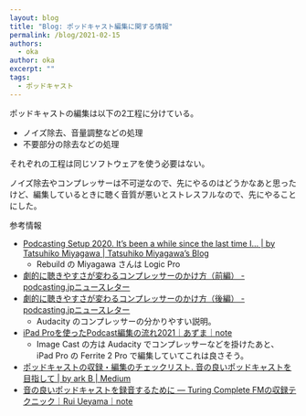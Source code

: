 ```yaml
---
layout: blog
title: "Blog: ポッドキャスト編集に関する情報"
permalink: /blog/2021-02-15
authors:
  - oka
author: oka
excerpt: ""
tags:
  - ポッドキャスト
---
```


ポッドキャストの編集は以下の2工程に分けている。

- ノイズ除去、音量調整などの処理
- 不要部分の除去などの処理

それぞれの工程は同じソフトウェアを使う必要はない。

ノイズ除去やコンプレッサーは不可逆なので、先にやるのはどうかなあと思ったけど、編集しているときに聴く音質が悪いとストレスフルなので、先にやることにした。

参考情報

- [Podcasting Setup 2020. It’s been a while since the last time I… | by Tatsuhiko Miyagawa | Tatsuhiko Miyagawa’s Blog](https://weblog.bulknews.net/podcasting-setup-2020-db90240423d7)
  - Rebuild の Miyagawa さんは Logic Pro
- [劇的に聴きやすさが変わるコンプレッサーのかけ方（前編） - podcasting.jpニュースレター](https://podcasting.substack.com/p/compressor01)
- [劇的に聴きやすさが変わるコンプレッサーのかけ方（後編） - podcasting.jpニュースレター](https://podcasting.substack.com/p/46c)
  - Audacity のコンプレッサーの分かりやすい説明。
- [iPad Proを使ったPodcast編集の流れ2021｜あずま｜note](https://note.com/sngazm/n/n1537f8aa9090)
  - Image Cast の方は Audacity でコンプレッサーなどを掛けたあと、 iPad Pro の Ferrite 2 Pro で編集していてこれは良さそう。
- [ポッドキャストの収録・編集のチェックリスト. 音の良いポッドキャストを目指して | by ark B | Medium](https://arkbb3.medium.com/%E3%83%9D%E3%83%83%E3%83%89%E3%82%AD%E3%83%A3%E3%82%B9%E3%83%88%E3%81%AE%E5%8F%8E%E9%8C%B2-%E7%B7%A8%E9%9B%86%E3%81%AE%E3%83%81%E3%82%A7%E3%83%83%E3%82%AF%E3%83%AA%E3%82%B9%E3%83%88-8b9b4c9a3b66)
- [音の良いポッドキャストを録音するために ― Turing Complete FMの収録テクニック｜Rui Ueyama｜note](https://note.com/ruiu/n/n1061d541355f)
